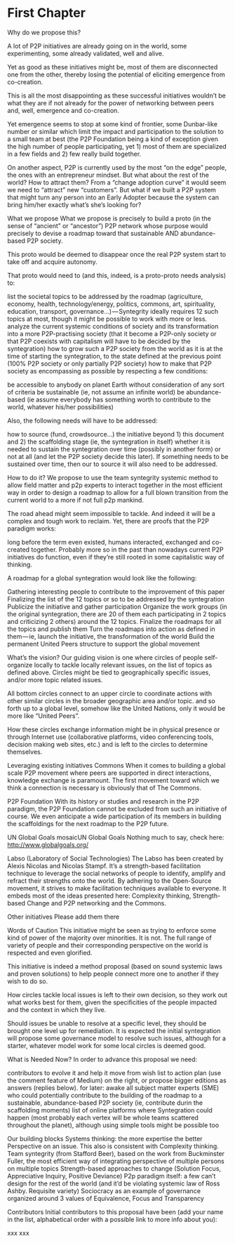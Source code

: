 # First Chapter


Why do we propose this? 

A lot of P2P initiatives are already going on in the world, some experimenting, some already validated, well and alive.

Yet as good as these initiatives might be, most of them are disconnected one from the other, thereby losing the potential of eliciting emergence from co-creation.

This is all the most disappointing as these successful initiatives wouldn’t be what they are if not already for the power of networking between peers and, well, emergence and co-creation.

Yet emergence seems to stop at some kind of frontier, some Dunbar-like number or similar which limit the impact and participation to the solution to a small team at best (the P2P Foundation being a kind of exception given the high number of people participating, yet 1) most of them are specialized in a few fields and 2) few really build together.

On another aspect, P2P is currently used by the most “on the edge” people, the ones with an entrepreneur mindset. But what about the rest of the world? How to attract them? From a “change adoption curve” it would seem we need to “attract” new “customers”. But what if we built a P2P system that might turn any person into an Early Adopter because the system can bring him/her exactly what’s she’s looking for?

What we propose What we propose is precisely to build a proto (in the sense of “ancient” or “ancestor”) P2P network whose purpose would precisely to devise a roadmap toward that sustainable AND abundance-based P2P society.

This proto would be deemed to disappear once the real P2P system start to take off and acquire autonomy.

That proto would need to (and this, indeed, is a proto-proto needs analysis) to:

list the societal topics to be addressed by the roadmap (agriculture, economy, health, technology/energy, politics, commons, art, spirituality, education, transport, governance…) — Syntegrity ideally requires 12 such topics at most, though it might be possible to work with more or less.
analyze the current systemic conditions of society and its transformation into a more P2P-practising society (that it become a P2P-only society or that P2P coexists with capitalism will have to be decided by the syntegration)
how to grow such a P2P society from the world as it is at the time of starting the syntegration, to the state defined at the previous point (100% P2P society or only partially P2P society)
how to make that P2P society as encompassing as possible by respecting a few conditions:

be accessible to anybody on planet Earth without consideration of any sort of criteria
be sustainable (ie, not assume an infinite world)
be abundance-based (ie assume everybody has something worth to contribute to the world, whatever his/her possibilities)

Also, the following needs will have to be addressed:

how to source (fund, crowdsource…) the initiative beyond 1) this document and 2) the scaffolding stage (ie, the syntegration in itself)
whether it is needed to sustain the syntegration over time (possibly in another form) or not at all (and let the P2P society decide this later). If something needs to be sustained over time, then our to source it will also need to be addressed.

How to do it? We propose to use the team syntegrity systemic method to allow field matter and p2p experts to interact together in the most efficient way in order to design a roadmap to allow for a full blown transition from the current world to a more if not full p2p mankind.

The road ahead might seem impossible to tackle. And indeed it will be a complex and tough work to reclaim. Yet, there are proofs that the P2P paradigm works:

long before the term even existed, humans interacted, exchanged and co-created together. Probably more so in the past than nowadays
current P2P initiatives do function, even if they’re still rooted in some capitalistic way of thinking.

A roadmap for a global syntegration would look like the following:

Gathering interesting people to contribute to the improvement of this paper
Finalizing the list of the 12 topics or so to be addressed by the syntegration
Publicize the initiative and gather participation
Organize the work groups (in the original syntegration, there are 20 of them each participating in 2 topics and criticizing 2 others) around the 12 topics.
Finalize the roadmaps for all the topics and publish them
Turn the roadmaps into action as defined in them — ie, launch the initiative, the transformation of the world
Build the permanent United Peers structure to support the global movement

What’s the vision? Our guiding vision is one where circles of people self-organize locally to tackle locally relevant issues, on the list of topics as defined above. Circles might be tied to geographically specific issues, and/or more topic related issues.

All bottom circles connect to an upper circle to coordinate actions with other similar circles in the broader geographic area and/or topic. and so forth up to a global level, somehow like the United Nations, only it would be more like “United Peers”.

How these circles exchange information might be in physical presence or through Internet use (collaborative platforms, video conferencing tools, decision making web sites, etc.) and is left to the circles to determine themselves.

Leveraging existing initiatives Commons When it comes to building a global scale P2P movement where peers are supported in direct interactions, knowledge exchange is paramount. The first movement toward which we think a connection is necessary is obviously that of The Commons.

P2P Foundation With its history or studies and research in the P2P paradigm, the P2P Foundation cannot be excluded from such an initiative of course. We even anticipate a wide participation of its members in building the scaffoldings for the next roadmap to the P2P future.







UN Global Goals mosaicUN Global Goals Nothing much to say, check here: http://www.globalgoals.org/

Labso (Laboratory of Social Technologies) The Labso has been created by Alexis Nicolas and Nicolas Stampf. It’s a strength-based facilitation technique to leverage the social networks of people to identify, amplify and refract their strengths onto the world. By adhering to the Open-Source movement, it strives to make facilitation techniques available to everyone. It embeds most of the ideas presented here: Complexity thinking, Strength-based Change and P2P networking and the Commons.

Other initiatives Please add them there

Words of Caution This initiative might be seen as trying to enforce some kind of power of the majority over minorities. It is not. The full range of variety of people and their corresponding perspective on the world is respected and even glorified.

This initiative is indeed a method proposal (based on sound systemic laws and proven solutions) to help people connect more one to another if they wish to do so.

How circles tackle local issues is left to their own decision, so they work out what works best for them, given the specificities of the people impacted and the context in which they live.

Should issues be unable to resolve at a specific level, they should be brought one level up for remediation. It is expected the initial syntegration will propose some governance model to resolve such issues, although for a starter, whatever model work for some local circles is deemed good.

What is Needed Now? In order to advance this proposal we need:

contributors to evolve it and help it move from wish list to action plan (use the comment feature of Medium) on the right, or propose bigger editions as answers (replies below).
for later: awake all subject matter experts (SME) who could potentially contribute to the building of the roadmap to a sustainable, abundance-based P2P society (ie, contribute durin the scaffolding moments)
list of online platforms where Syntegration could happen (most probably each vertex will be whole teams scattered throughout the planet), although using simple tools might be possible too

Our building blocks Systems thinking: the more expertise the better Perspective on an issue. This also is consistent with Complexity thinking.
Team syntegrity (from Stafford Beer), based on the work from Buckminster Fuller, the most efficient way of integrating perspective of multiple persons on multiple topics
Strength-based approaches to change (Solution Focus, Appreciative Inquiry, Positive Deviance)
P2p paradigm itself: a few can’t design for the rest of the world (and it’d be violating systemic law of Ross Ashby. Requisite variety)
Sociocracy as an example of governance organized around 3 values of Equivalence, Focus and Transparency

Contributors Initial contributors to this proposal have been (add your name in the list, alphabetical order with a possible link to more info about you):

xxx
xxx